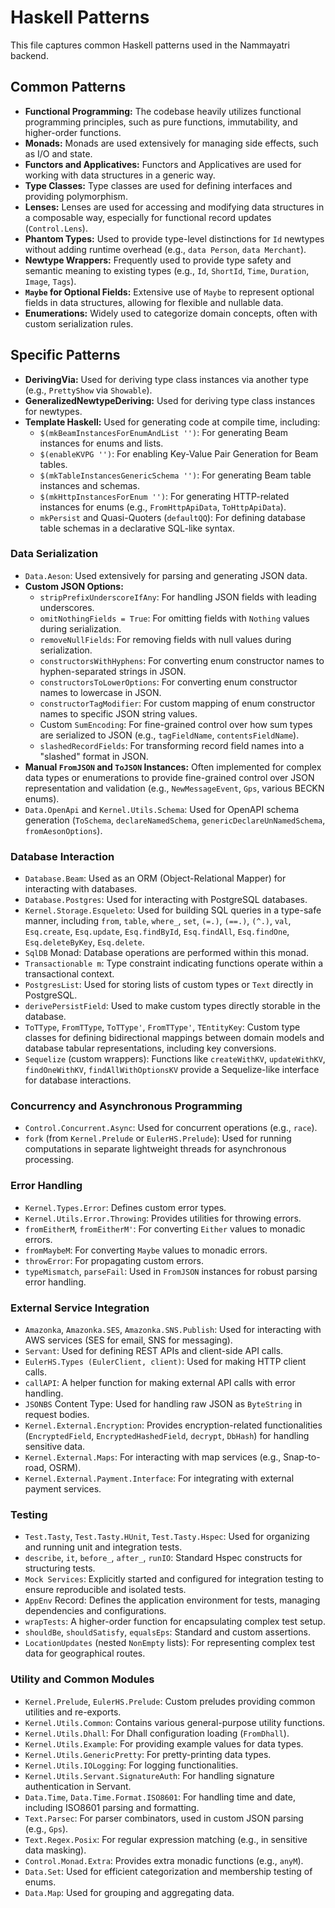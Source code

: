 # Haskell Patterns

This file captures common Haskell patterns used in the Nammayatri backend.

## Common Patterns

*   **Functional Programming:** The codebase heavily utilizes functional programming principles, such as pure functions, immutability, and higher-order functions.
*   **Monads:** Monads are used extensively for managing side effects, such as I/O and state.
*   **Functors and Applicatives:** Functors and Applicatives are used for working with data structures in a generic way.
*   **Type Classes:** Type classes are used for defining interfaces and providing polymorphism.
*   **Lenses:** Lenses are used for accessing and modifying data structures in a composable way, especially for functional record updates (`Control.Lens`).
*   **Phantom Types:** Used to provide type-level distinctions for `Id` newtypes without adding runtime overhead (e.g., `data Person`, `data Merchant`).
*   **Newtype Wrappers:** Frequently used to provide type safety and semantic meaning to existing types (e.g., `Id`, `ShortId`, `Time`, `Duration`, `Image`, `Tags`).
*   **`Maybe` for Optional Fields:** Extensive use of `Maybe` to represent optional fields in data structures, allowing for flexible and nullable data.
*   **Enumerations:** Widely used to categorize domain concepts, often with custom serialization rules.

## Specific Patterns

*   **DerivingVia:** Used for deriving type class instances via another type (e.g., `PrettyShow` via `Showable`).
*   **GeneralizedNewtypeDeriving:** Used for deriving type class instances for newtypes.
*   **Template Haskell:** Used for generating code at compile time, including:
    *   `$(mkBeamInstancesForEnumAndList '')`: For generating Beam instances for enums and lists.
    *   `$(enableKVPG '')`: For enabling Key-Value Pair Generation for Beam tables.
    *   `$(mkTableInstancesGenericSchema '')`: For generating Beam table instances and schemas.
    *   `$(mkHttpInstancesForEnum '')`: For generating HTTP-related instances for enums (e.g., `FromHttpApiData`, `ToHttpApiData`).
    *   `mkPersist` and Quasi-Quoters (`defaultQQ`): For defining database table schemas in a declarative SQL-like syntax.

### Data Serialization

*   `Data.Aeson`: Used extensively for parsing and generating JSON data.
*   **Custom JSON Options:**
    *   `stripPrefixUnderscoreIfAny`: For handling JSON fields with leading underscores.
    *   `omitNothingFields = True`: For omitting fields with `Nothing` values during serialization.
    *   `removeNullFields`: For removing fields with null values during serialization.
    *   `constructorsWithHyphens`: For converting enum constructor names to hyphen-separated strings in JSON.
    *   `constructorsToLowerOptions`: For converting enum constructor names to lowercase in JSON.
    *   `constructorTagModifier`: For custom mapping of enum constructor names to specific JSON string values.
    *   Custom `SumEncoding`: For fine-grained control over how sum types are serialized to JSON (e.g., `tagFieldName`, `contentsFieldName`).
    *   `slashedRecordFields`: For transforming record field names into a "slashed" format in JSON.
*   **Manual `FromJSON` and `ToJSON` Instances:** Often implemented for complex data types or enumerations to provide fine-grained control over JSON representation and validation (e.g., `NewMessageEvent`, `Gps`, various BECKN enums).
*   `Data.OpenApi` and `Kernel.Utils.Schema`: Used for OpenAPI schema generation (`ToSchema`, `declareNamedSchema`, `genericDeclareUnNamedSchema`, `fromAesonOptions`).

### Database Interaction

*   `Database.Beam`: Used as an ORM (Object-Relational Mapper) for interacting with databases.
*   `Database.Postgres`: Used for interacting with PostgreSQL databases.
*   `Kernel.Storage.Esqueleto`: Used for building SQL queries in a type-safe manner, including `from`, `table`, `where_`, `set`, `(=.)`, `(==.)`, `(^.)`, `val`, `Esq.create`, `Esq.update`, `Esq.findById`, `Esq.findAll`, `Esq.findOne`, `Esq.deleteByKey`, `Esq.delete`.
*   `SqlDB` Monad: Database operations are performed within this monad.
*   `Transactionable m`: Type constraint indicating functions operate within a transactional context.
*   `PostgresList`: Used for storing lists of custom types or `Text` directly in PostgreSQL.
*   `derivePersistField`: Used to make custom types directly storable in the database.
*   `ToTType`, `FromTType`, `ToTType'`, `FromTType'`, `TEntityKey`: Custom type classes for defining bidirectional mappings between domain models and database tabular representations, including key conversions.
*   `Sequelize` (custom wrappers): Functions like `createWithKV`, `updateWithKV`, `findOneWithKV`, `findAllWithOptionsKV` provide a Sequelize-like interface for database interactions.

### Concurrency and Asynchronous Programming

*   `Control.Concurrent.Async`: Used for concurrent operations (e.g., `race`).
*   `fork` (from `Kernel.Prelude` or `EulerHS.Prelude`): Used for running computations in separate lightweight threads for asynchronous processing.

### Error Handling

*   `Kernel.Types.Error`: Defines custom error types.
*   `Kernel.Utils.Error.Throwing`: Provides utilities for throwing errors.
*   `fromEitherM`, `fromEitherM'`: For converting `Either` values to monadic errors.
*   `fromMaybeM`: For converting `Maybe` values to monadic errors.
*   `throwError`: For propagating custom errors.
*   `typeMismatch`, `parseFail`: Used in `FromJSON` instances for robust parsing error handling.

### External Service Integration

*   `Amazonka`, `Amazonka.SES`, `Amazonka.SNS.Publish`: Used for interacting with AWS services (SES for email, SNS for messaging).
*   `Servant`: Used for defining REST APIs and client-side API calls.
*   `EulerHS.Types (EulerClient, client)`: Used for making HTTP client calls.
*   `callAPI`: A helper function for making external API calls with error handling.
*   `JSONBS` Content Type: Used for handling raw JSON as `ByteString` in request bodies.
*   `Kernel.External.Encryption`: Provides encryption-related functionalities (`EncryptedField`, `EncryptedHashedField`, `decrypt`, `DbHash`) for handling sensitive data.
*   `Kernel.External.Maps`: For interacting with map services (e.g., Snap-to-road, OSRM).
*   `Kernel.External.Payment.Interface`: For integrating with external payment services.

### Testing

*   `Test.Tasty`, `Test.Tasty.HUnit`, `Test.Tasty.Hspec`: Used for organizing and running unit and integration tests.
*   `describe`, `it`, `before_`, `after_`, `runIO`: Standard Hspec constructs for structuring tests.
*   `Mock Services`: Explicitly started and configured for integration testing to ensure reproducible and isolated tests.
*   `AppEnv` Record: Defines the application environment for tests, managing dependencies and configurations.
*   `wrapTests`: A higher-order function for encapsulating complex test setup.
*   `shouldBe`, `shouldSatisfy`, `equalsEps`: Standard and custom assertions.
*   `LocationUpdates` (nested `NonEmpty` lists): For representing complex test data for geographical routes.

### Utility and Common Modules

*   `Kernel.Prelude`, `EulerHS.Prelude`: Custom preludes providing common utilities and re-exports.
*   `Kernel.Utils.Common`: Contains various general-purpose utility functions.
*   `Kernel.Utils.Dhall`: For Dhall configuration loading (`FromDhall`).
*   `Kernel.Utils.Example`: For providing example values for data types.
*   `Kernel.Utils.GenericPretty`: For pretty-printing data types.
*   `Kernel.Utils.IOLogging`: For logging functionalities.
*   `Kernel.Utils.Servant.SignatureAuth`: For handling signature authentication in Servant.
*   `Data.Time`, `Data.Time.Format.ISO8601`: For handling time and date, including ISO8601 parsing and formatting.
*   `Text.Parsec`: For parser combinators, used in custom JSON parsing (e.g., `Gps`).
*   `Text.Regex.Posix`: For regular expression matching (e.g., in sensitive data masking).
*   `Control.Monad.Extra`: Provides extra monadic functions (e.g., `anyM`).
*   `Data.Set`: Used for efficient categorization and membership testing of enums.
*   `Data.Map`: Used for grouping and aggregating data.
